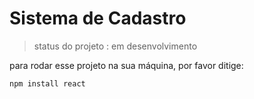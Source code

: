 # Sistema de Cadastro 
 > status do projeto : em desenvolvimento

para rodar esse projeto na sua máquina, por favor ditige:

```
npm install react
```
